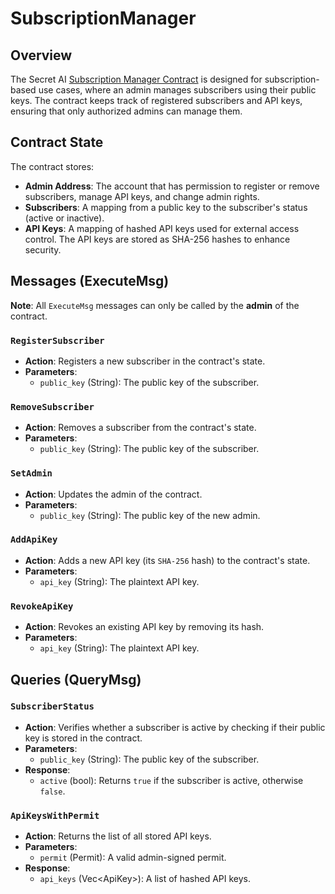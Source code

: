 # SubscriptionManager

## Overview

The Secret AI [Subscription Manager Contract](https://github.com/scrtlabs/claive-contracts/blob/master/subscription-manager/src/contract.rs) is designed for subscription-based use cases, where an admin manages subscribers using their public keys. The contract keeps track of registered subscribers and API keys, ensuring that only authorized admins can manage them.

## Contract State

The contract stores:

* **Admin Address**: The account that has permission to register or remove subscribers, manage API keys, and change admin rights.
* **Subscribers**: A mapping from a public key to the subscriber's status (active or inactive).
* **API Keys**: A mapping of hashed API keys used for external access control. The API keys are stored as SHA-256 hashes to enhance security.

## Messages (ExecuteMsg)

**Note**: All `ExecuteMsg` messages can only be called by the **admin** of the contract.

### `RegisterSubscriber`&#x20;

* **Action**: Registers a new subscriber in the contract's state.
* **Parameters**:
  * `public_key` (String): The public key of the subscriber.

### `RemoveSubscriber`

* **Action**: Removes a subscriber from the contract's state.
* **Parameters**:
  * `public_key` (String): The public key of the subscriber.

### `SetAdmin`

* **Action**: Updates the admin of the contract.
* **Parameters**:
  * `public_key` (String): The public key of the new admin.

### `AddApiKey`

* **Action**: Adds a new API key (its `SHA-256` hash) to the contract's state.
* **Parameters**:
  * `api_key` (String): The plaintext API key.

### **`RevokeApiKey`**

* **Action**: Revokes an existing API key by removing its hash.
* **Parameters**:
  * `api_key` (String): The plaintext API key.

## Queries (QueryMsg)

### `SubscriberStatus`

* **Action**: Verifies whether a subscriber is active by checking if their public key is stored in the contract.
* **Parameters**:
  * `public_key` (String): The public key of the subscriber.
* **Response**:
  * `active` (bool): Returns `true` if the subscriber is active, otherwise `false`.

### `ApiKeysWithPermit`

* **Action**: Returns the list of all stored API keys.
* **Parameters**:
  * `permit` (Permit): A valid admin-signed permit.
* **Response**:
  * `api_keys` (Vec\<ApiKey>): A list of hashed API keys.

